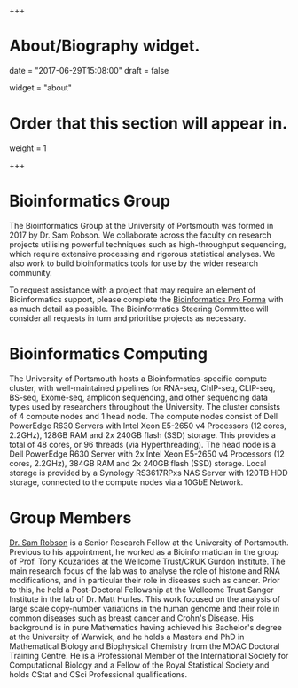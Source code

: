 +++
# About/Biography widget.

date = "2017-06-29T15:08:00"
draft = false

widget = "about"

# Order that this section will appear in.
weight = 1

+++

# Bioinformatics Group

The Bioinformatics Group at the University of Portsmouth was formed in 2017 by Dr. Sam Robson. We collaborate across the faculty on research projects utilising powerful techniques such as high-throughput sequencing, which require extensive processing and rigorous statistical analyses. We also work to build bioinformatics tools for use by the wider research community.

To request assistance with a project that may require an element of Bioinformatics support, please complete the [Bioinformatics Pro Forma](https://docs.google.com/forms/d/1GrKnTevuiJs2HW0DlAWhDWmrwJO8TnMj86Y1W9c2bkA) with as much detail as possible. The Bioinformatics Steering Committee will consider all requests in turn and prioritise projects as necessary. 

# Bioinformatics Computing 

The University of Portsmouth hosts a Bioinformatics-specific compute cluster, with well-maintained pipelines for RNA-seq, ChIP-seq, CLIP-seq, BS-seq, Exome-seq, amplicon sequencing, and other sequencing data types used by researchers throughout the University. The cluster consists of 4 compute nodes and 1 head node. The compute nodes consist of Dell PowerEdge R630 Servers with Intel Xeon E5-2650 v4 Processors (12 cores, 2.2GHz), 128GB RAM and 2x 240GB flash (SSD) storage. This provides a total of 48 cores, or 96 threads (via Hyperthreading). The head node is a Dell PowerEdge R630 Server with 2x Intel Xeon E5-2650 v4 Processors (12 cores, 2.2GHz), 384GB RAM and 2x 240GB flash (SSD) storage. Local storage is provided by a Synology RS3617RPxs NAS Server with 120TB HDD storage, connected to the compute nodes via a 10GbE Network.

# Group Members

[Dr. Sam Robson](https://researchportal.port.ac.uk/portal/en/persons/sam-robson(16b45af5-f1e3-40db-b638-aa26d4e29e2e).html) is a Senior Research Fellow at the University of Portsmouth. Previous to his appointment, he worked as a Bioinformatician in the group of Prof. Tony Kouzarides at the Wellcome Trust/CRUK Gurdon Institute. The main research focus of the lab was to analyse the role of histone and RNA modifications, and in particular their role in diseases such as cancer. Prior to this, he held a Post-Doctoral Fellowship at the Wellcome Trust Sanger Institute in the lab of Dr. Matt Hurles. This work focused on the analysis of large scale copy-number variations in the human genome and their role in common diseases such as breast cancer and Crohn's Disease. His background is in pure Mathematics having achieved his Bachelor's degree at the University of Warwick, and he holds a Masters and PhD in Mathematical Biology and Biophysical Chemistry from the MOAC Doctoral Training Centre. He is a Professional Member of the International Society for Computational Biology and a Fellow of the Royal Statistical Society and holds CStat and CSci Professional qualifications.

<!--
# List your academic interests.
[interests]
  interests = [
    "Bioinformatics",
    "Genomics",
    "High-throughput sequencing",
    "Data science"
  ]

# List your qualifications (such as academic degrees).
[[education.courses]]
  course = "PhD in Mathematical Biology and Biophysical Science"
  institution = "University of Warwick"
  year = 2008

[[education.courses]]
  course = "MSc in Mathematical Biology and Biophysical Chemistry"
  institution = "University of Warwick"
  year = 2004

[[education.courses]]
  course = "BSc in Mathematics"
  institution = "University of Warwick"
  year = 2003
-->